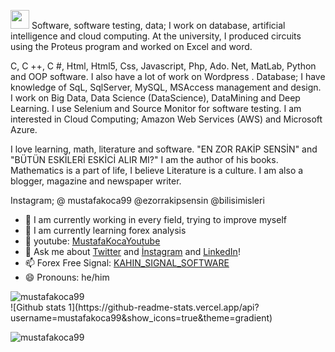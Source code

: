<img src="https://raw.githubusercontent.com/iampavangandhi/iampavangandhi/master/gifs/Hi.gif" width="30px"> Software, software testing, data; I work on database, artificial intelligence and cloud computing. At the university, I produced circuits using the Proteus program and worked on Excel and word.

C, C ++, C #, Html, Html5, Css, Javascript, Php, Ado. Net, MatLab, Python and OOP software. I also have a lot of work on Wordpress
.
Database; I have knowledge of SqL, SqlServer, MySQL, MSAccess management and design.
I work on Big Data, Data Science (DataScience), DataMining and Deep Learning.
I use Selenium and Source Monitor for software testing.
I am interested in Cloud Computing;
Amazon Web Services (AWS) and Microsoft Azure.

I love learning, math, literature and software. "EN ZOR RAKİP SENSİN" and "BÜTÜN ESKİLERİ ESKİCİ ALIR MI?" I am the author of his books. Mathematics is a part of life, I believe Literature is a culture. I am also a blogger, magazine and newspaper writer.

Instagram;
@ mustafakoca99
@ezorrakipsensin
@bilisimisleri

- 🔭 I am currently working in every field, trying to improve myself
- 🌱 I am currently learning forex analysis
- 🤔 youtube: [MustafaKocaYoutube](https://www.youtube.com/channel/UCEOgptjepYwXTh1wtBlwVgA)
- 💬 Ask me about [Twitter](https://twitter.com/MustafaaKocaa99) and [İnstagram](https://www.instagram.com/enzorrakipsensin/?hl=tr) and [LinkedIn](https://www.linkedin.com/in/mustafa-koca-059bb6178/)!
- 📫 Forex Free Signal: [KAHIN_SIGNAL_SOFTWARE](https://t.me/KahinFreeSignals)
- 😄 Pronouns: he/him

<p><img align="left" src="https://github-readme-stats.vercel.app/api/top-langs?username=mustafakoca99&show_icons=true&locale=tr&layout=compact" alt="mustafakoca99" /></p>
<br>
![Github stats 1](https://github-readme-stats.vercel.app/api?username=mustafakoca99&show_icons=true&theme=gradient)

<p><img align="center" src="https://github-readme-streak-stats.herokuapp.com/?user=mustafakoca99&" alt="mustafakoca99" /></p>
